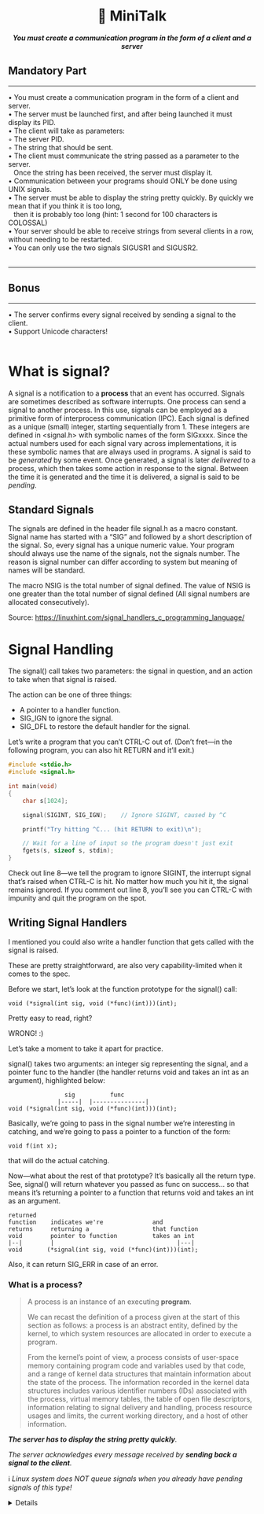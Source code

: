 <h1 align="center">
	📖 MiniTalk
</h1>

<p align="center">
	<b><i>You must create a communication program in the form of a client and a server</i></b><br>
</p>

## Mandatory Part <br>

---

• You must create a communication program in the form of a client and server. <br> 
• The server must be launched first, and after being launched it must display its PID. <br>
• The client will take as parameters: <br>
◦ The server PID. <br>
◦ The string that should be sent. <br>
• The client must communicate the string passed as a parameter to the server. <br>
  &ensp; Once the string has been received, the server must display it. <br>
• Communication between your programs should ONLY be done using UNIX signals. <br>
• The server must be able to display the string pretty quickly. By quickly we mean that if you think it is too long, <br>
  &ensp; then it is probably too long (hint: 1 second   for 100 characters is COLOSSAL) <br>
• Your server should be able to receive strings from several clients in a row, without needing to be restarted. <br>
• You can only use the two signals SIGUSR1 and SIGUSR2. <br><br>

---

## Bonus

---

• The server confirms every signal received by sending a signal to the client. <br>
• Support Unicode characters! <br><br>


# What is signal?

A signal is a notification to a **process** that an event has occurred. Signals are sometimes described as software interrupts.
One process can send a signal to another process. In this use, signals can be employed as a primitive form of interprocess communication (IPC). 
Each signal is defined as a unique (small) integer, starting sequentially from 1. These integers are defined in <signal.h> with symbolic names of the form SIGxxxx. Since the actual numbers used for each signal vary across implementations, it is these symbolic names that are always used in programs. 
A signal is said to be _generated_ by some event. Once generated, a signal is later _delivered_ to a process, which then takes some action in response to the signal. Between the time it is generated and the time it is delivered, a signal is said to be _pending_.

## Standard Signals

The signals are defined in the header file signal.h as a macro constant. Signal name has started with a “SIG” and followed by a short description of the signal. So, every signal has a unique numeric value. Your program should always use the name of the signals, not the signals number. The reason is signal number can differ according to system but meaning of names will be standard.

The macro NSIG is the total number of signal defined. The value of NSIG is one greater than the total number of signal defined (All signal numbers are allocated consecutively).

Source: https://linuxhint.com/signal_handlers_c_programming_language/

# Signal Handling

The signal() call takes two parameters: the signal in question, and an action to take when that signal is raised.

The action can be one of three things:

- A pointer to a handler function.
- SIG_IGN to ignore the signal.
- SIG_DFL to restore the default handler for the signal.

Let’s write a program that you can’t CTRL-C out of. (Don’t fret—in the following program, you can also hit RETURN and it’ll exit.)

```c
#include <stdio.h>
#include <signal.h>

int main(void)
{
    char s[1024];

    signal(SIGINT, SIG_IGN);    // Ignore SIGINT, caused by ^C

    printf("Try hitting ^C... (hit RETURN to exit)\n");

    // Wait for a line of input so the program doesn't just exit
    fgets(s, sizeof s, stdin);
}
```

Check out line 8—we tell the program to ignore SIGINT, the interrupt signal that’s raised when CTRL-C is hit. No matter how much you hit it, the signal remains ignored. If you comment out line 8, you’ll see you can CTRL-C with impunity and quit the program on the spot.

## Writing Signal Handlers

I mentioned you could also write a handler function that gets called with the signal is raised.

These are pretty straightforward, are also very capability-limited when it comes to the spec.

Before we start, let’s look at the function prototype for the signal() call:

```
void (*signal(int sig, void (*func)(int)))(int);
```

Pretty easy to read, right?

WRONG! :)

Let’s take a moment to take it apart for practice.

signal() takes two arguments: an integer sig representing the signal, and a pointer func to the handler (the handler returns void and takes an int as an argument), highlighted below:

```
                sig          func
              |-----|  |---------------|
void (*signal(int sig, void (*func)(int)))(int);
```

Basically, we’re going to pass in the signal number we’re interesting in catching, and we’re going to pass a pointer to a function of the form:

```
void f(int x);
```

that will do the actual catching.

Now—what about the rest of that prototype? It’s basically all the return type. See, signal() will return whatever you passed as func on success… so that means it’s returning a pointer to a function that returns void and takes an int as an argument.

```
returned
function    indicates we're              and
returns     returning a                  that function
void        pointer to function          takes an int
|--|        |                                   |---|
void       (*signal(int sig, void (*func)(int)))(int);
```

Also, it can return SIG_ERR in case of an error.

### What is a process?

>A process is an instance of an executing **program**.
>
>We can recast the definition of a process given at the start of this section as follows: a process is an abstract entity, defined by the kernel, to which system resources are allocated in order to execute a program.
>
>From the kernel’s point of view, a process consists of user-space memory containing program code and variables used by that code, and a range of kernel data structures that maintain information about the state of the process. The information recorded in the kernel data structures includes various identifier numbers
(IDs) associated with the process, virtual memory tables, the table of open file descriptors, information relating to signal delivery and handling, process resource usages and limits, the current working directory, and a host of other information.

	
_**The server has to display the string pretty quickly**._
	
_The server acknowledges every message received by **sending back a signal to the
client**._
	
ℹ️  _Linux system does NOT queue signals when you already have pending
signals of this type!_

<details>
	
### How to handle signals quickly since they don't queue when they are pending, without losing sent signals?
	
>**The _sleep()_ function suspends execution of the calling process** for the number of seconds specified in the seconds argument or **until a signal is caught** (thus interrupting the call).

My Process:

Server:

	DECODE_BINARY
	
	
	With signals you cannot send any data, just communicate between processes
	i.e. send notifications. The kill function sends the signal. Depending on
	whether SIGUSR1 or SIGUSR2 is send, the signal gets translated into 0 or 1.
	Alternatively the bit shifting part can be performed the other way round:
	static int				bit = 7;
	if (signal == SIGUSR1)
		c += 1 << bit;
	bit--; 
	if (bit < 0)
	{
		ft_putchar_fd(c, 1);
		bit = 7;
		c = 0;
	}
	
	SIGNAL_HANDLER
	
	The function is called by sigaction, whenever the server receives a signal
	from the client.
	Siginfo struct delivers the sender PID.
	Signal handlers run asyncronously, which means they can interrupt the code
	at any point. Therefore you can only use signal-save functions, i.e. write.
	The manual lists save functions.
	
	https://www.youtube.com/watch?v=PErrlOx3LYE
	
	
	MAIN
	
	https://linuxhint.com/c-sigaction-function-usage/
	
	Sigaction is to be preferred over the signal function according to the
	manual, because the behaviour of signal varies across UNIX versions and
	has varied across Linux versions as well.
	To use the sigaction function, you have to create a struct.
	The sigaction function reacts, whenever a specific signal is sent and calls
	the handler, to which the sigaction function is bound.
	The signals SIGUSR1 and SIGUSR2 are not used by Linux for generic process
	operations and can be used as needed by the user.
	The signal() function does not block other signals when the current
	handler’s execution is under process. At the same time, the sigaction
	function can block other signals until the current handler has returned.
	SA_SIGINFO — queue this signal. The default is not to queue a signal
	delivered to a process. If a signal isn't queued, and the same signal is
	set multiple times on a process or thread before it runs, only the last
	signal is delivered. If you set the SA_SIGINFO flag, the signals are
	queued, and they're all delivered.

Client:

	CLIENT_HANDLER	

	The handle is called by sigaction in the main function, when the main
	receives a signal.
	
	MT_TRANSFER_SIGNAL
		
	The function mt_transfer_signal encodes the character string into binary
	and sends the single bits to the server function, using the signals SIGUSR1
	(equals 1) and SIGUSR2 (equals 0).
	The outer while loop loops through each character of the string. The inner
	while loop encodes the charcater into binary, containing of 8 bits (ASCII):
	Example: the character 'a' equals the decimal 97, which is in binary
	0	1	1	0	0	0	0	1
	128	64	32	16	8	4	2	1
	The loop loops 8 times to look at each bit.
	In the first loop, the function looks at the first bit (first position):
	i equals 0 in this loop, so no bit shifting is done. Then the bitwise
	operator & is applied to that bit:
	0	1	1	0	0	0	0	1 (97)
	1	0	0	0	0	0	0	0 (128)
	---------------------------------- &
	0	0	0	0	0	0	0	0
	The result of the & operation is 0, so the if statement is not true and the
	else statement sends SIGUSR2;
	In the second loop, i equals 1, so the character binary is shifted to the
	left by one bit. This operation results in the following:
	1	1	0	0	0	0	1	0 (97 after bit shift to the left by 1);
	1	0	0	0	0	0	0	0 (128)
	----------------------------------	&
	1	0	0	0	0	0	0	0
	The result of the & operation is 1, so the if statement is true and sends
	SIGUSR1 to the server function.
	The encoding could also be done the other way round: starting with a bit
	shift by seven bits and comparing to to decimal one, which only holds a
	1 in the leftmost position in binary (00000001);
	Once, the string is sent, a terminating 0 (00000000 in binary) is sent to
	the server, to let it know that the transfer is finished.

	Signals don't queue, therefore a microsecond break (usleep) is needed.
	The kill() function sends a signal to a process or process group specified
	by PID.
	
	
	MAIN

	The main function in this file takes two arguments, the server PID and a
	user defined string.

	
